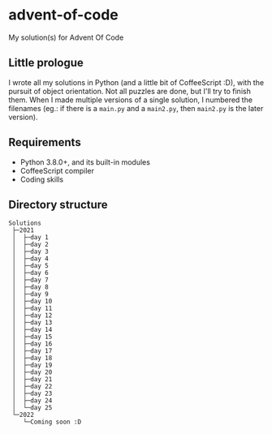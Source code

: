 # advent-of-code
My solution(s) for Advent Of Code

## Little prologue

I wrote all my solutions in Python (and a little bit of CoffeeScript :D), with the pursuit of object orientation. Not all puzzles are done, but I'll try to finish them. When I made multiple versions of a single solution, I numbered the filenames (eg.: if there is a `main.py` and a `main2.py`, then `main2.py` is the later version).

## Requirements

- Python 3.8.0+, and its built-in modules
- CoffeeScript compiler
- Coding skills

## Directory structure
```
Solutions
 ├─2021
 │  ├─day 1
 │  ├─day 2
 │  ├─day 3
 │  ├─day 4
 │  ├─day 5
 │  ├─day 6
 │  ├─day 7
 │  ├─day 8
 │  ├─day 9
 │  ├─day 10
 │  ├─day 11
 │  ├─day 12
 │  ├─day 13
 │  ├─day 14
 │  ├─day 15
 │  ├─day 16
 │  ├─day 17
 │  ├─day 18
 │  ├─day 19
 │  ├─day 20
 │  ├─day 21
 │  ├─day 22
 │  ├─day 23
 │  ├─day 24
 │  └─day 25
 └─2022
    └─Coming soon :D
```
